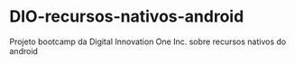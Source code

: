 # DIO-recursos-nativos-android
Projeto bootcamp da Digital Innovation One Inc. sobre recursos nativos do android
